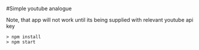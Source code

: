 #Simple youtube analogue

Note, that app will not work until its being supplied with relevant youtube api key

```
> npm install
> npm start
```
